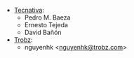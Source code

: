 - [Tecnativa](https://www.tecnativa.com):
  - Pedro M. Baeza
  - Ernesto Tejeda
  - David Bañón
- [Trobz](https://trobz.com):
  - nguyenhk \<<nguyenhk@trobz.com>\>
